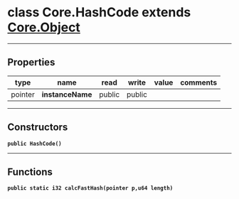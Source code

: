 class Core.HashCode extends [Core.Object](Core.Object.md)
===

---
Properties
---
|type|name|read|write|value|comments|
|--- |--- |--- |--- |--- |--- |
|pointer|__instanceName__|public|public|||

---
Constructors
---

__`public HashCode()`__
<div style="margin:1em">

</div>


---
Functions
---

__`public static i32 calcFastHash(pointer p,u64 length)`__
<div style="margin:1em">

</div>


